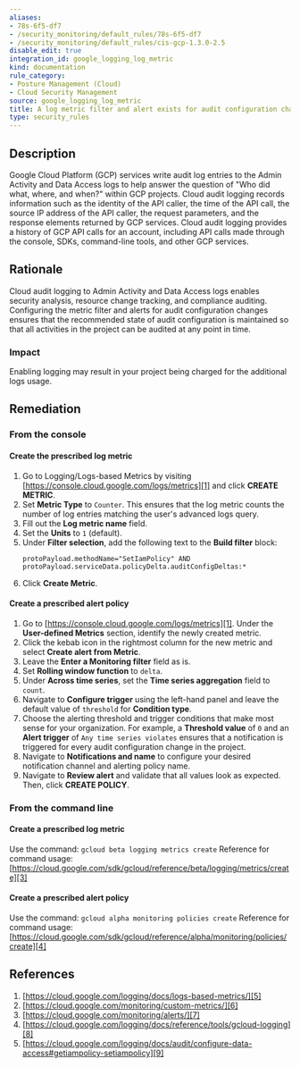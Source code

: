```yaml
---
aliases:
- 78s-6f5-df7
- /security_monitoring/default_rules/78s-6f5-df7
- /security_monitoring/default_rules/cis-gcp-1.3.0-2.5
disable_edit: true
integration_id: google_logging_log_metric
kind: documentation
rule_category:
- Posture Management (Cloud)
- Cloud Security Management
source: google_logging_log_metric
title: A log metric filter and alert exists for audit configuration changes
type: security_rules
---
```


## Description
Google Cloud Platform (GCP) services write audit log entries to the Admin Activity and Data
Access logs to help answer the question of "Who did what, where, and when?" within GCP
projects.
Cloud audit logging records information such as the identity of the API caller, the time of
the API call, the source IP address of the API caller, the request parameters, and the
response elements returned by GCP services. Cloud audit logging provides a history of GCP
API calls for an account, including API calls made through the console, SDKs, command-line
tools, and other GCP services.

## Rationale
Cloud audit logging to Admin Activity and Data Access logs enables security
analysis, resource change tracking, and compliance auditing.
Configuring the metric filter and alerts for audit configuration changes ensures that the
recommended state of audit configuration is maintained so that all activities in the project
can be audited at any point in time.


### Impact
Enabling logging may result in your project being charged for the additional logs usage.

## Remediation

### From the console
#### Create the prescribed log metric
1. Go to Logging/Logs-based Metrics by visiting [https://console.cloud.google.com/logs/metrics][1] and click **CREATE METRIC**.
2. Set **Metric Type** to `Counter`. This ensures that the log metric counts the number of log entries matching the user's advanced logs query.
3. Fill out the **Log metric name** field.
4. Set the **Units** to  `1` (default).
5. Under **Filter selection**, add the following text to the **Build filter** block: 
   ```
   protoPayload.methodName="SetIamPolicy" AND
   protoPayload.serviceData.policyDelta.auditConfigDeltas:*
   ```
6. Click **Create Metric**.

#### Create a prescribed alert policy

1. Go to [https://console.cloud.google.com/logs/metrics][1].  Under the **User-defined Metrics** section, identify the newly created metric.
2. Click the kebab icon in the rightmost column for the new metric and select **Create alert from Metric**.
3. Leave the **Enter a Monitoring filter** field as is.
4. Set **Rolling window function** to `delta`.
5. Under **Across time series**, set the **Time series aggregation** field to `count`. 
6. Navigate to **Configure trigger** using the left-hand panel and leave the default value of `threshold` for **Condition type**. 
7. Choose the alerting threshold and trigger conditions that make most sense for your organization. For example, a **Threshold value** of `0` and an **Alert trigger** of `Any time series violates` ensures that a notification is triggered for every audit configuration change in the project.
8. Navigate to **Notifications and name** to configure your desired notification channel and alerting policy name. 
9. Navigate to **Review alert** and validate that all values look as expected. Then, click **CREATE POLICY**.

### From the command line

#### Create a prescribed log metric

Use the command: `gcloud beta logging metrics create`
Reference for command usage:
[https://cloud.google.com/sdk/gcloud/reference/beta/logging/metrics/create][3]

#### Create a prescribed alert policy
Use the command: `gcloud alpha monitoring policies create`
Reference for command usage:
[https://cloud.google.com/sdk/gcloud/reference/alpha/monitoring/policies/create][4]

## References
1. [https://cloud.google.com/logging/docs/logs-based-metrics/][5]
2. [https://cloud.google.com/monitoring/custom-metrics/][6]
3. [https://cloud.google.com/monitoring/alerts/][7]
4. [https://cloud.google.com/logging/docs/reference/tools/gcloud-logging][8]
5. [https://cloud.google.com/logging/docs/audit/configure-data-access#getiampolicy-setiampolicy][9]

[1]: https://console.cloud.google.com/logs/metrics
[2]: https://console.cloud.google.com/logs/metrics
[3]: https://cloud.google.com/sdk/gcloud/reference/beta/logging/metrics/create
[4]: https://cloud.google.com/sdk/gcloud/reference/alpha/monitoring/policies/create
[5]: https://cloud.google.com/logging/docs/logs-based-metrics/
[6]: https://cloud.google.com/monitoring/custom-metrics/
[7]: https://cloud.google.com/monitoring/alerts/
[8]: https://cloud.google.com/logging/docs/reference/tools/gcloud-logging
[9]: https://cloud.google.com/logging/docs/audit/configure-data-access#getiampolicy-setiampolicy
